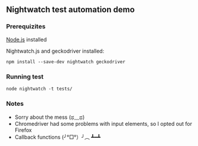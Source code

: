 ## Nightwatch test automation demo

### Prerequizites

[Node.js](https://nodejs.org/en/) installed

Nightwatch.js and geckodriver installed:

 ```npm install --save-dev nightwatch geckodriver```

### Running test
 
```node nightwatch -t tests/```

### Notes

- Sorry about the mess (ಥ﹏ಥ)
- Chromedriver had some problems with input elements, so I opted out for Firefox
- Callback functions (╯°□°）╯︵ ┻━┻
